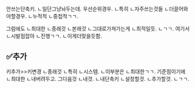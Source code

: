
##
안쓰는단축키.
ㄴ일단그냥놔두는데.
우선순위경우.
ㄴ특히
ㄴ자주쓰는것들
ㄴ더끌어와야할경우.
ㄴ누적적
ㄴ중첩적ㄱㄱ.

그럼에도
ㄴ최대한
ㄴ종래것
ㄴ본래것
ㄴ그대로가져가는게
ㄴ최적일듯.
ㄴㄱㄱ.
여기서
ㄴ시발점잡아
ㄴ진행ㄱㄱ.
ㄴ이게더맞을듯함.


## ✅추가
키추가>>키변경
ㄴ종래것
ㄴ특히
ㄴ시스템.
ㄴ이부분은
ㄴ최대한ㄱㄱ.
기준점이기에
ㄴ최대한
ㄴ내버려두고.
그다음것
ㄴ내것.
ㄴ내단축키
ㄴ설정할것.
ㄴ추가할것.
ㄴㄱㄱ.

